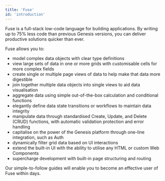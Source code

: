 ```yaml
---
title: 'Fuse'
id: 'introduction'
---
```


Fuse is a full-stack low-code language for building applications. By writing up to 75% less code than previous Genesis versions, you can deliver productive solutions quicker than ever.

Fuse allows you to:
- model complex data objects with clear type definitions
- view large sets of data in one or more grids with customisable cells for more complex fields
- create single or multiple page views of data to help make that data more digestible
- join together multiple data objects into single views to aid data visualisation
- aggregate data using simple out-of-the-box calculation and conditional functions
- elegantly define data state transitions or workflows to maintain data integrity
- manipulate data through standardised Create, Update, and Delete (CRUD) functions, with automatic validation protection and error handling
- capitalise on the power of the Genesis platform through one-line integration, such as Auth
- dynamically filter grid data based on UI interactions
- extend the built-in UI with the ability to utilise any HTML or custom Web Components
- supercharge development with built-in page structuring and routing

Our simple-to-follow guides will enable you to become an effective user of Fuse within days.
